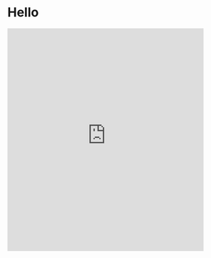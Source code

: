 # Hello

<iframe src="http://ritvikmath.shinyapps.io/TestShiny" style="border: none; width: 440px; height: 500px"></iframe>
